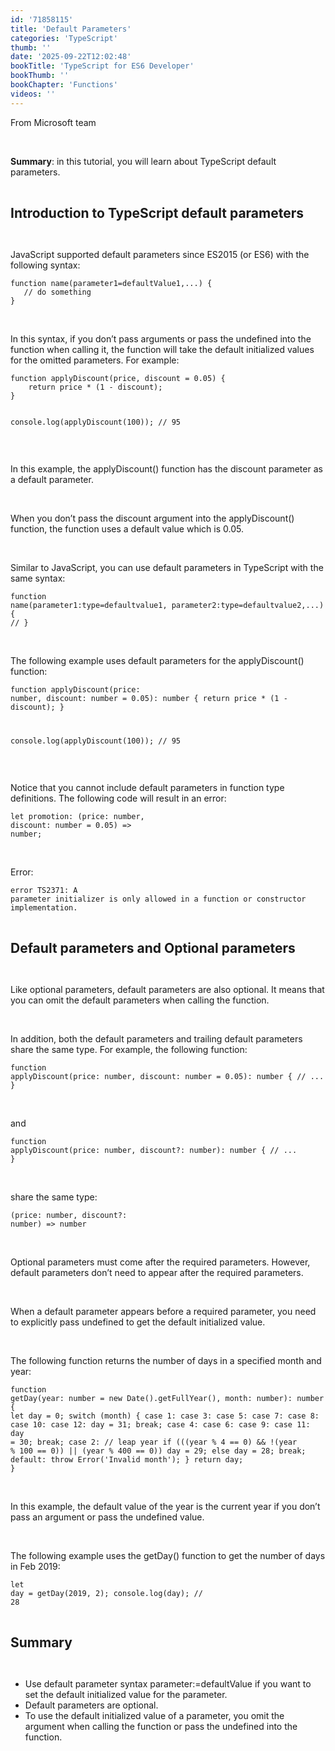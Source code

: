 ```yaml
---
id: '71858115'
title: 'Default Parameters'
categories: 'TypeScript'
thumb: ''
date: '2025-09-22T12:02:48'
bookTitle: 'TypeScript for ES6 Developer'
bookThumb: ''
bookChapter: 'Functions'
videos: ''
---
```

<p>From Microsoft team</p><p>&nbsp;</p><p><strong>Summary</strong>: in this tutorial, you will learn about TypeScript default parameters.</p><p>&nbsp;</p><p><span style="font-size:21px;"><strong>Introduction to TypeScript default parameters</strong></span></p><p>&nbsp;</p><p>JavaScript supported default parameters since ES2015 (or ES6) with the following syntax:</p><pre><code class="js javascript js-code">function name(parameter1=defaultValue1,...) {
   // do something
}</code></pre><p>&nbsp;</p><p>In this syntax, if you don’t pass arguments or pass the undefined into the function when calling it, the function will take the default initialized values for the omitted parameters. For example:</p><pre><code class="js javascript js-code">function applyDiscount(price, discount = 0.05) {
    return price * (1 - discount);
}

console.log(applyDiscount(100)); // 95</code></pre><p>&nbsp;</p><p>In this example, the applyDiscount() function has the discount parameter as a default parameter.</p><p>&nbsp;</p><p>When you don’t pass the discount argument into the applyDiscount() function, the function uses a default value which is 0.05.</p><p>&nbsp;</p><p>Similar to JavaScript, you can use default parameters in TypeScript with the same syntax:</p><pre><code class="typescript">function name(parameter1:type=defaultvalue1, parameter2:type=defaultvalue2,...) {
   //
}</code></pre><p>&nbsp;</p><p>The following example uses default parameters for the applyDiscount() function:</p><pre><code class="typescript">function applyDiscount(price: number, discount: number = 0.05): number {
    return price * (1 - discount);
}

console.log(applyDiscount(100)); // 95</code></pre><p>&nbsp;</p><p>Notice that you cannot include default parameters in function type definitions. The following code will result in an error:</p><pre><code class="typescript">let promotion: (price: number, discount: number = 0.05) =&gt; number;</code></pre><p>&nbsp;</p><p>Error:</p><pre><code>error TS2371: A parameter initializer is only allowed in a function or constructor implementation.</code></pre><p>&nbsp;</p><p><span style="font-size:21px;"><strong>Default parameters and Optional parameters</strong></span></p><p>&nbsp;</p><p>Like optional parameters, default parameters are also optional. It means that you can omit the default parameters when calling the function.</p><p>&nbsp;</p><p>In addition, both the default parameters and trailing default parameters share the same type. For example, the following function:</p><pre><code class="typescript">function applyDiscount(price: number, discount: number = 0.05): number {
  // ...
}</code></pre><p>&nbsp;</p><p>and</p><pre><code class="typescript">function applyDiscount(price: number, discount?: number): number {
  // ...
}</code></pre><p>&nbsp;</p><p>share the same type:</p><pre><code class="typescript">(price: number, discount?: number) =&gt; number</code></pre><p>&nbsp;</p><p>Optional parameters must come after the required parameters. However, default parameters don’t need to appear after the required parameters.</p><p>&nbsp;</p><p>When a default parameter appears before a required parameter, you need to explicitly pass undefined to get the default initialized value.</p><p>&nbsp;</p><p>The following function returns the number of days in a specified month and year:</p><pre><code class="typescript">function getDay(year: number = new Date().getFullYear(), month: number): number {
    let day = 0;
    switch (month) {
        case 1:
        case 3:
        case 5:
        case 7:
        case 8:
        case 10:
        case 12:
            day = 31;
            break;
        case 4:
        case 6:
        case 9:
        case 11:
            day = 30;
            break;
        case 2:
            // leap year
            if (((year % 4 == 0) &amp;&amp;
                !(year % 100 == 0))
                || (year % 400 == 0))
                day = 29;
            else
                day = 28;
            break;
        default:
            throw Error('Invalid month');
    }
    return day;
}</code></pre><p>&nbsp;</p><p>In this example, the default value of the year is the current year if you don’t pass an argument or pass the undefined value.</p><p>&nbsp;</p><p>The following example uses the getDay() function to get the number of days in Feb 2019:</p><pre><code class="typescript">let day = getDay(2019, 2);
console.log(day); // 28</code></pre><p>&nbsp;</p><p><span style="font-size:21px;"><strong>Summary</strong></span></p><p>&nbsp;</p><ul><li>Use default parameter syntax parameter:=defaultValue if you want to set the default initialized value for the parameter.</li><li>Default parameters are optional.</li><li>To use the default initialized value of a parameter, you omit the argument when calling the function or pass the undefined into the function.</li></ul>